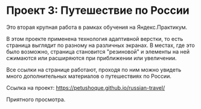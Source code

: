 # Проект 3: Путешествие по России

Это вторая крупная работа в рамках обучения на Яндекс.Практикум.

В этом проекте применена технология адаптивной верстки, то есть страница выглядит по разному на различных экранах. В местах, где это было возможно, страница становится "резиновой" и элементы на ней сжимаются или расширяются при приближении или увеличении.

Все ссылки на странице работают, проходя по ним можно увидеть много дополнительных материалов о путешествиях по России.

Ссылка на проект: https://petushoque.github.io/russian-travel/

Приятного просмотра.